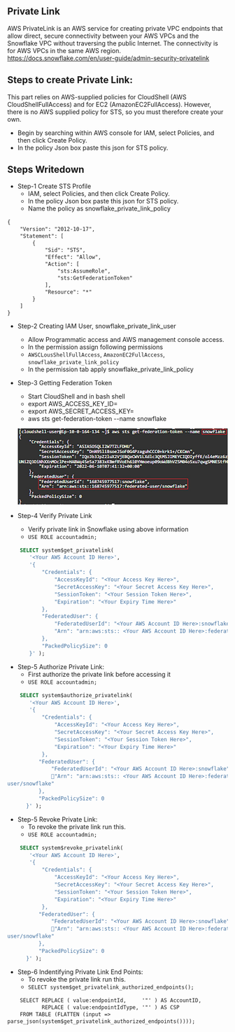 ## Private Link

AWS PrivateLink is an AWS service for creating private VPC endpoints that allow direct, secure connectivity between your AWS VPCs and the Snowflake VPC without traversing the public Internet. The connectivity is for AWS VPCs in the same AWS region.
https://docs.snowflake.com/en/user-guide/admin-security-privatelink

## Steps to create Private Link:
This part relies on AWS-supplied policies for CloudShell (AWS CloudShellFullAccess) and for EC2 (AmazonEC2FullAccess). However, there is no AWS supplied policy for STS, so you must therefore create your own.

- Begin by searching within AWS console for IAM, select Policies, and then click Create Policy.
- In the policy Json box paste this json for STS policy.

## Steps Writedown
- Step-1 Create STS Profile
	- IAM, select Policies, and then click Create Policy.
	- In the policy Json box paste this json for STS policy.
	- Name the policy as snowflake_private_link_policy
```
{
    "Version": "2012-10-17",
    "Statement": [
        {
            "Sid": "STS",
            "Effect": "Allow",
            "Action": [
                "sts:AssumeRole",
                "sts:GetFederationToken"
            ],
            "Resource": "*"
        }
    ]
}	
```
- Step-2 Creating IAM User, snowflake_private_link_user
	- Allow Programmatic access and AWS management console access.
	- In the permission assign following permissions
	- `AWSCLousShellFullAccess`, `AmazonEC2FullAccess`, `snowflake_private_link_policy` 
	- In the permission tab apply snowflake_private_link_policy

- Step-3 Getting Federation Token 
	- Start CloudShell and in bash shell 
	- export AWS_ACCESS_KEY_ID=<Your Access Key Here>
	- export AWS_SECRET_ACCESS_KEY=<Your Secret Access Key Here>
	- aws sts get-federation-token --name snowflake
  
	![federation_token](images/federation_token.png)

- Step-4 Verify Private Link
	- Verify private link in Snowflake using above information
    - `USE ROLE accountadmin;`

```SQL
	SELECT system$get_privatelink(
       '<Your AWS Account ID Here>',
       '{
           "Credentials": {
               "AccessKeyId": "<Your Access Key Here>",
               "SecretAccessKey": "<Your Secret Access Key Here>",
               "SessionToken": "<Your Session Token Here>",
               "Expiration": "<Your Expiry Time Here>"
           },
           "FederatedUser": {
               "FederatedUserId": "<Your AWS Account ID Here>:snowflake",
               "Arn": "arn:aws:sts:: <Your AWS Account ID Here>:federated-user/snowflake"
           },
           "PackedPolicySize": 0
       }' );
```

- Step-5 Authorize Private Link:
	- First authorize the private link before accessing it
	- `USE ROLE accountadmin;`
```SQL
	SELECT system$authorize_privatelink(
       '<Your AWS Account ID Here>',
       '{
           "Credentials": {
               "AccessKeyId": "<Your Access Key Here>",
               "SecretAccessKey": "<Your Secret Access Key Here>",
               "SessionToken": "<Your Session Token Here>",
               "Expiration": "<Your Expiry Time Here>"
           },
          "FederatedUser": {
              "FederatedUserId": "<Your AWS Account ID Here>:snowflake",
              "Arn": "arn:aws:sts:: <Your AWS Account ID Here>:federated-
user/snowflake"
          },
          "PackedPolicySize": 0
      }' );

```
- Step-5 Revoke Private Link:
	- To revoke the private link run this. 
	- `USE ROLE accountadmin;`
```SQL
	SELECT system$revoke_privatelink(
       '<Your AWS Account ID Here>',
       '{
           "Credentials": {
               "AccessKeyId": "<Your Access Key Here>",
               "SecretAccessKey": "<Your Secret Access Key Here>",
               "SessionToken": "<Your Session Token Here>",
               "Expiration": "<Your Expiry Time Here>"
           },
          "FederatedUser": {
              "FederatedUserId": "<Your AWS Account ID Here>:snowflake",
              "Arn": "arn:aws:sts:: <Your AWS Account ID Here>:federated-
user/snowflake"
          },
          "PackedPolicySize": 0
      }' );

```
- Step-6 Indentifying Private Link End Points:
	- To revoke the private link run this. 
	- `SELECT system$get_privatelink_authorized_endpoints();`
```
	SELECT REPLACE ( value:endpointId,     '"' ) AS AccountID,
		   REPLACE ( value:endpointIdType, '"' ) AS CSP
	FROM TABLE (FLATTEN (input => parse_json(system$get_privatelink_authorized_endpoints())));
```
